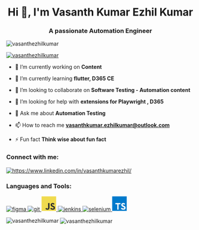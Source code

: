 <h1 align="center">Hi 👋, I'm Vasanth Kumar Ezhil Kumar</h1>
<h3 align="center">A passionate Automation Engineer</h3>

<p align="left"> <img src="https://komarev.com/ghpvc/?username=vasanthezhilkumar&label=Profile%20views&color=0e75b6&style=flat" alt="vasanthezhilkumar" /> </p>

<p align="left"> <a href="https://github.com/ryo-ma/github-profile-trophy"><img src="https://github-profile-trophy.vercel.app/?username=vasanthezhilkumar" alt="vasanthezhilkumar" /></a> </p>

- 🔭 I’m currently working on **Content**

- 🌱 I’m currently learning **flutter, D365 CE**

- 👯 I’m looking to collaborate on **Software Testing - Automation content**

- 🤝 I’m looking for help with **extensions for Playwright , D365**

- 💬 Ask me about **Automation Testing**

- 📫 How to reach me **vasanthkumar.ezhilkumar@outlook.com**

- ⚡ Fun fact **Think wise about fun fact**

<h3 align="left">Connect with me:</h3>
<p align="left">
<a href="https://linkedin.com/in/https://www.linkedin.com/in/vasanthkumarezhil/" target="blank"><img align="center" src="https://raw.githubusercontent.com/rahuldkjain/github-profile-readme-generator/master/src/images/icons/Social/linked-in-alt.svg" alt="https://www.linkedin.com/in/vasanthkumarezhil/" height="30" width="40" /></a>
</p>

<h3 align="left">Languages and Tools:</h3>
<p align="left"> <a href="https://www.figma.com/" target="_blank" rel="noreferrer"> <img src="https://www.vectorlogo.zone/logos/figma/figma-icon.svg" alt="figma" width="40" height="40"/> </a> <a href="https://git-scm.com/" target="_blank" rel="noreferrer"> <img src="https://www.vectorlogo.zone/logos/git-scm/git-scm-icon.svg" alt="git" width="40" height="40"/> </a> <a href="https://developer.mozilla.org/en-US/docs/Web/JavaScript" target="_blank" rel="noreferrer"> <img src="https://raw.githubusercontent.com/devicons/devicon/master/icons/javascript/javascript-original.svg" alt="javascript" width="40" height="40"/> </a> <a href="https://www.jenkins.io" target="_blank" rel="noreferrer"> <img src="https://www.vectorlogo.zone/logos/jenkins/jenkins-icon.svg" alt="jenkins" width="40" height="40"/> </a> <a href="https://www.selenium.dev" target="_blank" rel="noreferrer"> <img src="https://raw.githubusercontent.com/detain/svg-logos/780f25886640cef088af994181646db2f6b1a3f8/svg/selenium-logo.svg" alt="selenium" width="40" height="40"/> </a> <a href="https://www.typescriptlang.org/" target="_blank" rel="noreferrer"> <img src="https://raw.githubusercontent.com/devicons/devicon/master/icons/typescript/typescript-original.svg" alt="typescript" width="40" height="40"/> </a> </p>

<p><img align="left" src="https://github-readme-stats.vercel.app/api/top-langs?username=vasanthezhilkumar&show_icons=true&locale=en&layout=compact" alt="vasanthezhilkumar" /></p>

<p>&nbsp;<img align="center" src="https://github-readme-stats.vercel.app/api?username=vasanthezhilkumar&show_icons=true&locale=en" alt="vasanthezhilkumar" /></p>
